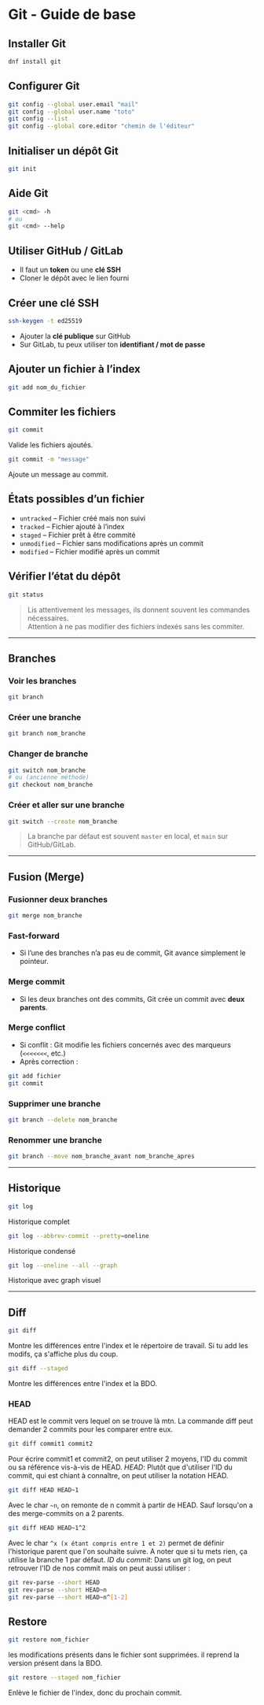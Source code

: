 # Git - Guide de base

## Installer Git  
```bash
dnf install git
```

## Configurer Git  
```bash
git config --global user.email "mail"
git config --global user.name "toto"
git config --list
git config --global core.editor "chemin de l'éditeur"
```

## Initialiser un dépôt Git  
```bash
git init
```

## Aide Git  
```bash
git <cmd> -h
# ou
git <cmd> --help
```

## Utiliser GitHub / GitLab  
- Il faut un **token** ou une **clé SSH**  
- Cloner le dépôt avec le lien fourni  

## Créer une clé SSH  
```bash
ssh-keygen -t ed25519
```
- Ajouter la **clé publique** sur GitHub  
- Sur GitLab, tu peux utiliser ton **identifiant / mot de passe**

## Ajouter un fichier à l’index  
```bash
git add nom_du_fichier
```

## Commiter les fichiers  
```bash
git commit
```
Valide les fichiers ajoutés.  
```bash
git commit -m "message"
```
Ajoute un message au commit.

## États possibles d’un fichier  
- `untracked` – Fichier créé mais non suivi  
- `tracked` – Fichier ajouté à l’index  
- `staged` – Fichier prêt à être commité  
- `unmodified` – Fichier sans modifications après un commit  
- `modified` – Fichier modifié après un commit

## Vérifier l’état du dépôt  
```bash
git status
```
> Lis attentivement les messages, ils donnent souvent les commandes nécessaires.  
> Attention à ne pas modifier des fichiers indexés sans les commiter.

---

## Branches

### Voir les branches  
```bash
git branch
```

### Créer une branche  
```bash
git branch nom_branche
```

### Changer de branche  
```bash
git switch nom_branche
# ou (ancienne méthode)
git checkout nom_branche
```

### Créer et aller sur une branche  
```bash
git switch --create nom_branche
```

> La branche par défaut est souvent `master` en local, et `main` sur GitHub/GitLab.

---

## Fusion (Merge)

### Fusionner deux branches  
```bash
git merge nom_branche
```

### Fast-forward  
- Si l’une des branches n’a pas eu de commit, Git avance simplement le pointeur.

### Merge commit  
- Si les deux branches ont des commits, Git crée un commit avec **deux parents**.

### Merge conflict  
- Si conflit : Git modifie les fichiers concernés avec des marqueurs (`<<<<<<<`, etc.)  
- Après correction :  
```bash
git add fichier
git commit
```

### Supprimer une branche  
```bash
git branch --delete nom_branche
```
### Renommer une branche  
```bash
git branch --move nom_branche_avant nom_branche_apres
```

---

## Historique

```bash
git log
```
Historique complet  

```bash
git log --abbrev-commit --pretty=oneline
```
Historique condensé  

```bash
git log --oneline --all --graph
```
Historique avec graph visuel

---

## Diff
```bash
git diff
```
Montre les différences entre l'index et le répertoire de travail.
Si tu add les modifs, ça s'affiche plus du coup.
```bash
git diff --staged
```
Montre les différences entre l'index et la BDO.

### HEAD
HEAD est le commit vers lequel on se trouve là mtn.
La commande diff peut demander 2 commits pour les comparer entre eux.
```bash
git diff commit1 commit2
```
Pour écrire commit1 et commit2, on peut utiliser 2 moyens, l'ID du commit ou sa référence vis-à-vis de HEAD.
*HEAD*:
Plutôt que d'utiliser l'ID du commit, qui est chiant à connaître, on peut utiliser la notation HEAD.
```bash
git diff HEAD HEAD~1
```
Avec le char `~n`, on remonte de n commit à partir de HEAD.
Sauf lorsqu'on a des merge-commits on a 2 parents.
```bash
git diff HEAD HEAD~1^2
```
Avec le char `^x (x étant compris entre 1 et 2)` permet de définir l'historique parent que l'on souhaite suivre.
A noter que si tu mets rien, ça utilise la branche 1 par défaut.
*ID du commit*:
Dans un git log, on peut retrouver l'ID de nos commit mais on peut aussi utiliser :
```bash
git rev-parse --short HEAD
git rev-parse --short HEAD~n
git rev-parse --short HEAD~n^[1-2] 
```
## Restore
```bash
git restore nom_fichier
```
les modifications présents dans le fichier sont supprimées. il reprend la version présent dans la BDO.
```bash
git restore --staged nom_fichier
```
Enlève le fichier de l'index, donc du prochain commit.
